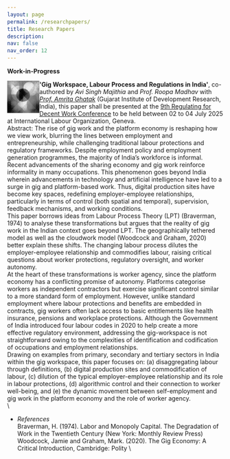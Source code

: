 ```yaml
---
layout: page
permalink: /researchpapers/
title: Research Papers
description:
nav: false
nav_order: 12
---
```


**Work-in-Progress** 

<img align="left" src="/assets/img/SideBar_1.png" alt="side" width="75"/>

__'Gig Workspace, Labour Process and Regulations in India'__, co-authored by _Avi Singh Majithia_ and _Prof. Roopa Madhav_ with _[Prof. Amrita Ghatak](https://gidr.ac.in/faculty/22)_ (Gujarat Institute of Development Research, India), this paper shall be presented at the [9th Regulating for Decent Work Conference](https://www.conftool.org/rdw2025/index.php?page=browseSessions&path=adminSessions&mode=list&presentations=show) to be held between 02 to 04 July 2025 at International Labour Organization, Geneva. 
\
Abstract: The rise of gig work and the platform economy is reshaping how we view work, blurring the lines between employment and entrepreneurship, while challenging traditional labour protections and regulatory frameworks. Despite employment policy and employment generation programmes, the majority of India’s workforce is informal. Recent advancements of the sharing economy and gig work reinforce informality in many occupations. This phenomenon goes beyond India wherein advancements in technology and artificial intelligence have led to a surge in gig and platform-based work. Thus, digital production sites have become key spaces, redefining employer-employee relationships, particularly in terms of control (both spatial and temporal), supervision, feedback mechanisms, and working conditions.
\
This paper borrows ideas from Labour Process Theory (LPT) (Braverman, 1974) to analyse these transformations but argues that the reality of gig work in the Indian context goes beyond LPT. The geographically tethered model as well as the cloudwork model (Woodcock and Graham, 2020) better explain these shifts. The changing labour process dilutes the employer-employee relationship and commodifies labour, raising critical questions about worker protections, regulatory oversight, and worker autonomy.
\
At the heart of these transformations is worker agency, since the platform economy has a conflicting promise of autonomy. Platforms categorise workers as independent contractors but exercise significant control similar to a more standard form of employment. However, unlike standard employment where labour protections and benefits are embedded in contracts, gig workers often lack access to basic entitlements like health insurance, pensions and workplace protections. Although the Government of India introduced four labour codes in 2020 to help create a more effective regulatory environment, addressing the gig-workspace is not straightforward owing to the complexities of identification and codification of occupations and employment relationships.
\
Drawing on examples from primary, secondary and tertiary sectors in India within the gig workspace, this paper focuses on: (a) disaggregating labour through definitions, (b) digital production sites and commodification of labour, (c) dilution of the typical employer-employee relationship and its role in labour protections, (d) algorithmic control and their connection to worker well-being, and (e) the dynamic movement between self-employment and gig work in the platform economy and the role of worker agency.
\
\
+ _References_
\
Braverman, H. (1974). Labor and Monopoly Capital. The Degradation of Work in the Twentieth Century (New York: Monthly Review Press)
\
Woodcock, Jamie and Graham, Mark. (2020). The Gig Economy: A Critical Introduction, Cambridge: Polity
\


